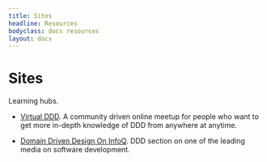 ```yaml
---
title: Sites
headline: Resources
bodyclass: docs resources
layout: docs
---
```


# Sites

Learning hubs.

- [Virtual DDD](https://virtualddd.com/).
A community driven online meetup for people who want to get more in-depth knowledge of DDD 
from anywhere at anytime.

- [Domain Driven Design On InfoQ](https://www.infoq.com/domain-driven-design/).
DDD section on one of the leading media on software development.

